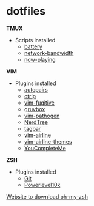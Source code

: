 # dotfiles

**TMUX**
  * Scripts installed
    * [battery](https://github.com/jldeen/bad-ass-terminal/blob/master/bin/battery.sh)
    * [network-bandwidth](https://github.com/xamut/tmux-network-bandwidth)
    * [now-playing](https://github.com/jldeen/bad-ass-terminal/blob/master/bin/now_playing.sh)
 
**VIM**
  * Plugins installed
    * [autopairs](https://github.com/jiangmiao/auto-pairs)
    * [ctrlp](https://github.com/ctrlpvim/ctrlp.vim)
    * [vim-fugitive](https://github.com/tpope/vim-fugitive)
    * [gruvbox](https://github.com/morhetz/gruvbox)
    * [vim-pathogen](https://github.com/tpope/vim-pathogen)
    * [NerdTree](https://github.com/scrooloose/nerdtree)
    * [tagbar](https://github.com/preservim/tagbar)
    * [vim-airline](https://github.com/vim-airline/vim-airline)
    * [vim-airline-themes](https://github.com/vim-airline/vim-airline-themes)
    * [YouCompleteMe](https://github.com/tabnine/YouCompleteMe)
    
**ZSH**
  * Plugins installed
    * [Git](https://github.com/robbyrussell/oh-my-zsh/tree/master/plugins/git)
    * [Powerlevel10k](https://github.com/romkatv/powerlevel10k)
  
  [Website to download oh-my-zsh](https://ohmyz.sh)
